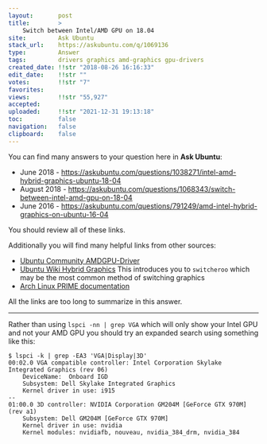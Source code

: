 ```yaml
---
layout:       post
title:        >
    Switch between Intel∕AMD GPU on 18.04
site:         Ask Ubuntu
stack_url:    https://askubuntu.com/q/1069136
type:         Answer
tags:         drivers graphics amd-graphics gpu-drivers
created_date: !!str "2018-08-26 16:16:33"
edit_date:    !!str ""
votes:        !!str "7"
favorites:    
views:        !!str "55,927"
accepted:     
uploaded:     !!str "2021-12-31 19:13:18"
toc:          false
navigation:   false
clipboard:    false
---
```


You can find many answers to your question here in **Ask Ubuntu**:

- June 2018 - https://askubuntu.com/questions/1038271/intel-amd-hybrid-graphics-ubuntu-18-04
- August 2018 - https://askubuntu.com/questions/1068343/switch-between-intel-amd-gpu-on-18-04
- June 2016 - https://askubuntu.com/questions/791249/amd-intel-hybrid-graphics-on-ubuntu-16-04

You should review all of these links.

Additionally you will find many helpful links from other sources:

- [Ubuntu Community AMDGPU-Driver][1]
- [Ubuntu Wiki Hybrid Graphics][2] This introduces you to `switcheroo` which may be the most common method of switching graphics
- [Arch Linux PRIME documentation][3]

All the links are too long to summarize in this answer.


----------

Rather than using `lspci -nn | grep VGA` which will only show your Intel GPU and not your AMD GPU you should try an expanded search using something like this:

``` 
$ lspci -k | grep -EA3 'VGA|Display|3D'
00:02.0 VGA compatible controller: Intel Corporation Skylake Integrated Graphics (rev 06)
	DeviceName:  Onboard IGD
	Subsystem: Dell Skylake Integrated Graphics
	Kernel driver in use: i915
--
01:00.0 3D controller: NVIDIA Corporation GM204M [GeForce GTX 970M] (rev a1)
	Subsystem: Dell GM204M [GeForce GTX 970M]
	Kernel driver in use: nvidia
	Kernel modules: nvidiafb, nouveau, nvidia_384_drm, nvidia_384

```

  [1]: https://help.ubuntu.com/community/AMDGPU-Driver
  [2]: https://help.ubuntu.com/community/HybridGraphics
  [3]: https://wiki.archlinux.org/index.php/PRIME
